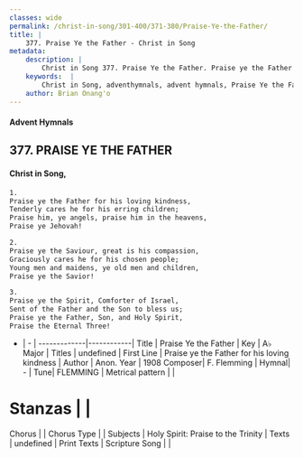 ```yaml
---
classes: wide
permalink: /christ-in-song/301-400/371-380/Praise-Ye-the-Father/
title: |
    377. Praise Ye the Father - Christ in Song
metadata:
    description: |
        Christ in Song 377. Praise Ye the Father. Praise ye the Father for his loving kindness, Tenderly cares he for his erring children; Praise him, ye angels, praise him in the heavens, Praise ye Jehovah!
    keywords:  |
        Christ in Song, adventhymnals, advent hymnals, Praise Ye the Father, Praise ye the Father for his loving kindness. 
    author: Brian Onang'o
---
```


#### Advent Hymnals
## 377. PRAISE YE THE FATHER
####  Christ in Song,

```txt
1.
Praise ye the Father for his loving kindness,
Tenderly cares he for his erring children;
Praise him, ye angels, praise him in the heavens,
Praise ye Jehovah!

2.
Praise ye the Saviour, great is his compassion,
Graciously cares he for his chosen people;
Young men and maidens, ye old men and children,
Praise ye the Savior!

3.
Praise ye the Spirit, Comforter of Israel,
Sent of the Father and the Son to bless us;
Praise ye the Father, Son, and Holy Spirit,
Praise the Eternal Three!

```

- |   -  |
-------------|------------|
Title | Praise Ye the Father |
Key | A♭ Major |
Titles | undefined |
First Line | Praise ye the Father for his loving kindness |
Author | Anon.
Year | 1908
Composer| F. Flemming |
Hymnal|  - |
Tune| FLEMMING |
Metrical pattern | |
# Stanzas |  |
Chorus |  |
Chorus Type |  |
Subjects | Holy Spirit: Praise to the Trinity |
Texts | undefined |
Print Texts | 
Scripture Song |  |
    
